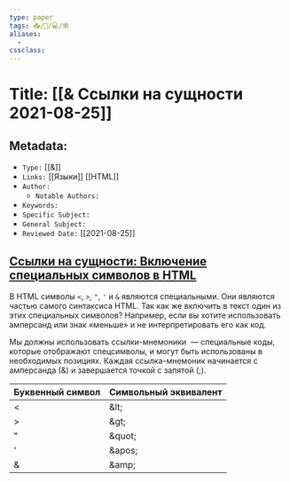 ```yaml
---
type: paper
tags: 📥️/📜️/💻/🕸
aliases:
  - 
cssclass: 
---
```




# Title: **[[& Ссылки на сущности 2021-08-25]]**


## Metadata:

- `Type:` [[&]]
- `Links:` [[Языки]] [[HTML]]
- `Author:` 
	- `Notable Authors:` 
- `Keywords:` 
- `Specific Subject:` 
- `General Subject:` 
- `Reviewed Date:` [[2021-08-25]]


## [Ссылки на сущности: Включение специальных символов в HTML](https://developer.mozilla.org/ru/docs/Learn/HTML/Introduction_to_HTML/Getting_started#entity_references_including_special_characters_in_html "Permalink to Ссылки на сущности: Включение специальных символов в HTML")

В HTML символы `<`, `>`, `"`, `'` и `&` являются специальными. Они являются частью самого синтаксиса HTML. Так как же включить в текст один из этих специальных символов? Например, если вы хотите использовать амперсанд или знак «меньше» и не интерпретировать его как код.

Мы должны использовать ссылки-мнемоники  — специальные коды, которые отображают спецсимволы, и могут быть использованы в необходимых позициях. Каждая ссылка-мнемоник начинается с амперсанда (&) и завершается точкой с запятой (;).


<table class="standard-table">
 <thead>
  <tr>
   <th scope="col">Буквенный символ</th>
   <th scope="col">Символьный эквивалент</th>
  </tr>
 </thead>
 <tbody>
  <tr>
   <td>&lt;</td>
   <td>&amp;lt;</td>
  </tr>
  <tr>
   <td>&gt;</td>
   <td>&amp;gt;</td>
  </tr>
  <tr>
   <td>"</td>
   <td>&amp;quot;</td>
  </tr>
  <tr>
   <td>'</td>
   <td>&amp;apos;</td>
  </tr>
  <tr>
   <td>&amp;</td>
   <td>&amp;amp;</td>
  </tr>
 </tbody>
</table>


